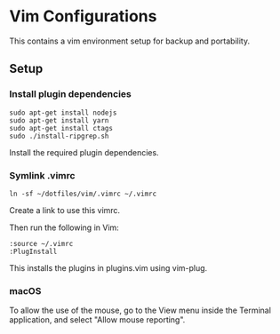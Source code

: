 # Vim Configurations

This contains a vim environment setup for backup and portability.

## Setup

### Install plugin dependencies

```shell
sudo apt-get install nodejs
sudo apt-get install yarn
sudo apt-get install ctags
sudo ./install-ripgrep.sh
```

Install the required plugin dependencies.

### Symlink .vimrc

```shell
ln -sf ~/dotfiles/vim/.vimrc ~/.vimrc
```

Create a link to use this vimrc.

Then run the following in Vim:

```
:source ~/.vimrc
:PlugInstall
```

This installs the plugins in plugins.vim using vim-plug.

### macOS

To allow the use of the mouse, go to the View menu inside the Terminal application, and select "Allow mouse reporting".
